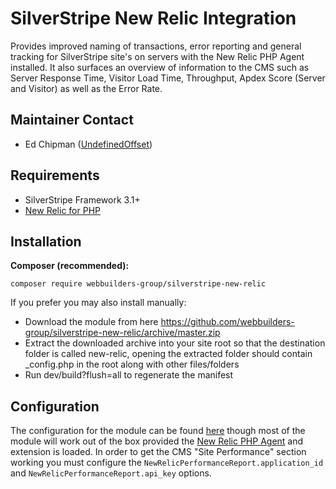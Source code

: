 SilverStripe New Relic Integration
=================
Provides improved naming of transactions, error reporting and general tracking for SilverStripe site's on servers with the New Relic PHP Agent installed. It also surfaces an overview of information to the CMS such as Server Response Time, Visitor Load Time, Throughput, Apdex Score (Server and Visitor) as well as the Error Rate.

## Maintainer Contact
* Ed Chipman ([UndefinedOffset](https://github.com/UndefinedOffset))


## Requirements
* SilverStripe Framework 3.1+
* [New Relic for PHP](https://docs.newrelic.com/docs/agents/php-agent/getting-started/new-relic-php)


## Installation
__Composer (recommended):__
```
composer require webbuilders-group/silverstripe-new-relic
```


If you prefer you may also install manually:
* Download the module from here https://github.com/webbuilders-group/silverstripe-new-relic/archive/master.zip
* Extract the downloaded archive into your site root so that the destination folder is called new-relic, opening the extracted folder should contain _config.php in the root along with other files/folders
* Run dev/build?flush=all to regenerate the manifest


## Configuration
The configuration for the module can be found [here](docs/en/configuration.md) though most of the module will work out of the box provided the [New Relic PHP Agent](https://docs.newrelic.com/docs/agents/php-agent/getting-started/new-relic-php) and extension is loaded. In order to get the CMS "Site Performance" section working you must configure the ``NewRelicPerformanceReport.application_id`` and ``NewRelicPerformanceReport.api_key`` options.
